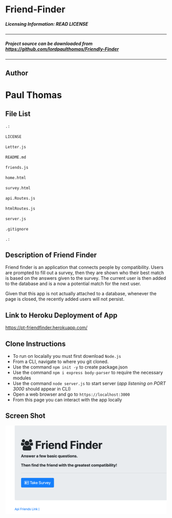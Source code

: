 # Friend-Finder

##### Licensing Information: READ LICENSE
---
##### Project source can be downloaded from https://github.com/lordpaulthomas/Friendly-Finder
----
Author
-----------
# Paul Thomas

File List
---------
```
.:

LICENSE

Letter.js

README.md

friends.js

home.html

survey.html

api.Routes.js

htmlRoutes.js

server.js

.gitignore

.:
```

Description of Friend Finder
------------------------------
Friend finder is an application that connects people by compatibility.  Users are prompted to fill out a survey, then they are shown who their best match is based on the answers given to the survey.  The current user is then added to the database and is a now a potential match for the next user.  

Given that this app is not actually attached to a database, whenever the page is
closed, the recently added users will not persist.


Link to Heroku Deployment of App
----------------------
https://pt-friendfinder.herokuapp.com/


**Clone Instructions**
----------

- To run on localally you must first download `Node.js`
- From a CLI, navigate to where you git cloned.
- Use the command `npm init -y` to create package.json
- Use the command `npm i express body-parser` to require the necessary modules
- Use the command `node server.js` to start server (_app listening on PORT 3000_ should appear in CLI)
- Open a web browser and go to `https://localhost:3000`
- From this page you can interact with the app locally

Screen Shot
---------
![database](./images/screenShot.png)
